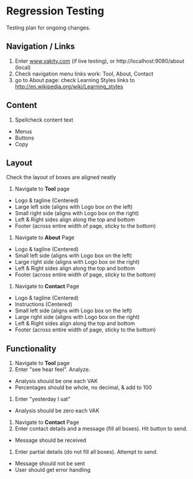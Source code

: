 # Regression Testing #

Testing plan for ongoing changes.

## Navigation / Links ##
  1. Enter www.vakity.com (if live testing), or http://localhost:9080/about (local)
  1. Check navigation menu links work: Tool, About, Contact
  1. go to About page: check Learning Styles links to http://en.wikipedia.org/wiki/Learning_styles

## Content ##
  1. Spellcheck content text
  * Menus
  * Buttons
  * Copy

## Layout ##
Check the layout of boxes are aligned neatly
  1. Navigate to **Tool** page
  * Logo & tagline (Centered)
  * Large left side (aligns with Logo box on the left)
  * Small right side (aligns with Logo box on the right)
  * Left & Right sides align along the top and bottom
  * Footer (across entire width of page, sticky to the bottom)

  1. Navigate to **About** Page
  * Logo & tagline (Centered)
  * Small left side (aligns with Logo box on the left)
  * Large right side (aligns with Logo box on the right)
  * Left & Right sides align along the top and bottom
  * Footer (across entire width of page, sticky to the bottom)

  1. Navigate to **Contact** Page
  * Logo & tagline (Centered)
  * Instructions (Centered)
  * Small left side (aligns with Logo box on the left)
  * Large right side (aligns with Logo box on the right)
  * Left & Right sides align along the top and bottom
  * Footer (across entire width of page, sticky to the bottom)


## Functionality ##

  1. Navigate to **Tool** page
  1. Enter "see hear feel". Analyze.
  * Analysis should be one each VAK
  * Percentages should be whole, no decimal, & add to 100
  1. Enter "yesterday I sat"
  * Analysis should be zero each VAK

  1. Navigate to **Contact** Page
  1. Enter contact details and a message (fill all boxes). Hit button to send.
  * Message should be received
  1. Enter partial details (do not fill all boxes). Attempt to send.
  * Message should not be sent
  * User should get error handling